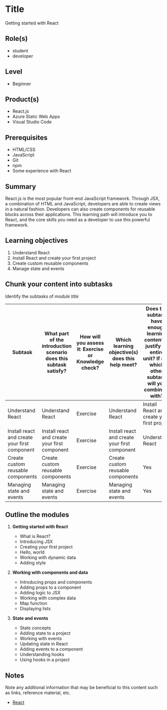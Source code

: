 # Title

Getting started with React

## Role(s)

- student
- developer

## Level

- Beginner

## Product(s)

- React.js
- Azure Static Web Apps
- Visual Studio Code

## Prerequisites

- HTML/CSS
- JavaScript
- Git
- npm
- Some experience with React

## Summary

React.js is the most popular front-end JavaScript framework. Through JSX, a combination of HTML and JavaScript, developers are able to create views in a natural fashion. Developers can also create components for reusable blocks across their applications. This learning path will introduce you to React, and the core skills you need as a developer to use this powerful framework.

## Learning objectives

1. Understand React
2. Install React and create your first project
3. Create custom reusable components
4. Manage state and events

## Chunk your content into subtasks

Identify the subtasks of *module title*

| Subtask | What part of the introduction scenario does this subtask satisfy? | How will you assess it: **Exercise or Knowledge check**? | Which learning objective(s) does this help meet? | Does the subtask have enough learning content to justify an entire unit? If not, which other subtask will you combine it with? |
| ---- | ---- | ---- | ---- | ---- |
| Understand React | Understand React | Exercise | Understand React | Install React and create your first project |
| Install react and create your first component | Install react and create your first component | Exercise | Install react and create your first component | Understand React |
| Create custom reusable components | Create custom reusable components | Exercise | Create custom reusable components | Yes |
| Managing state and events | Managing state and events | Exercise | Managing state and events | Yes |

## Outline the modules

1. **Getting started with React**

    - What is React?
    - Introducing JSX
    - Creating your first project
    - Hello, world
    - Working with dynamic data
    - Adding style

1. **Working with components and data**

    - Introducing props and components
    - Adding props to a component
    - Adding logic to JSX
    - Working with complex data
    - Map function
    - Displaying lists

1. **State and events**

    - State concepts
    - Adding state to a project
    - Working with events
    - Updating state in React
    - Adding events to a component
    - Understanding hooks
    - Using hooks in a project

## Notes

Note any additional information that may be beneficial to this content such as links, reference material, etc.

- [React](https://reactjs.org/)
